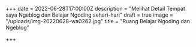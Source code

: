 +++
date = 2022-06-28T17:00:00Z
description = "Melihat Detail Tempat saya Ngeblog dan Belajar Ngoding sehari-hari"
draft = true
image = "/uploads/img-20220628-wa0262.jpg"
title = "Ruang Belajar Ngoding dan Ngeblog"

+++
